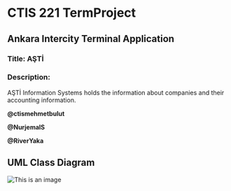 # CTIS 221 TermProject

## Ankara Intercity Terminal Application

### Title: AŞTİ
### Description: 
AŞTİ Information Systems holds the information about companies and their accounting information.

**@ctismehmetbulut**

**@NurjemalS**

**@RiverYaka**

## UML Class Diagram

![This is an image](https://github.com/ctismehmetbulut/TermProject2/blob/main/UML-Class-Diagram.png)
